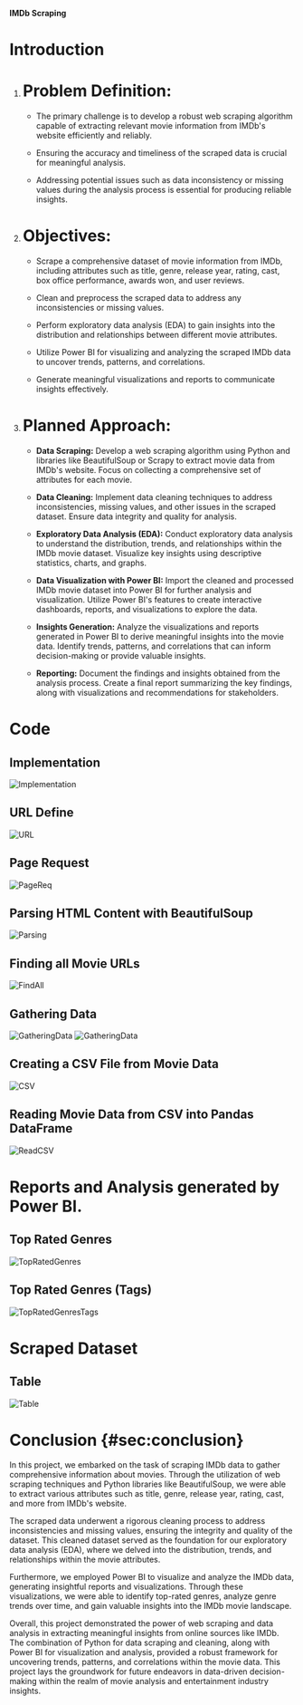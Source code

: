 **IMDb Scraping**

# Introduction

1.  # Problem Definition:

    -   The primary challenge is to develop a robust web scraping
        algorithm capable of extracting relevant movie information from
        IMDb's website efficiently and reliably.

    -   Ensuring the accuracy and timeliness of the scraped data is
        crucial for meaningful analysis.

    -   Addressing potential issues such as data inconsistency or
        missing values during the analysis process is essential for
        producing reliable insights.

2.  # Objectives:

    -   Scrape a comprehensive dataset of movie information from IMDb,
        including attributes such as title, genre, release year, rating,
        cast, box office performance, awards won, and user reviews.

    -   Clean and preprocess the scraped data to address any
        inconsistencies or missing values.

    -   Perform exploratory data analysis (EDA) to gain insights into
        the distribution and relationships between different movie
        attributes.

    -   Utilize Power BI for visualizing and analyzing the scraped IMDb
        data to uncover trends, patterns, and correlations.

    -   Generate meaningful visualizations and reports to communicate
        insights effectively.

3.  # Planned Approach: 

    -   **Data Scraping:** Develop a web scraping algorithm using Python
        and libraries like BeautifulSoup or Scrapy to extract movie data
        from IMDb's website. Focus on collecting a comprehensive set of
        attributes for each movie.

    -   **Data Cleaning:** Implement data cleaning techniques to address
        inconsistencies, missing values, and other issues in the scraped
        dataset. Ensure data integrity and quality for analysis.

    -   **Exploratory Data Analysis (EDA):** Conduct exploratory data
        analysis to understand the distribution, trends, and
        relationships within the IMDb movie dataset. Visualize key
        insights using descriptive statistics, charts, and graphs.

    -   **Data Visualization with Power BI:** Import the cleaned and
        processed IMDb movie dataset into Power BI for further analysis
        and visualization. Utilize Power BI's features to create
        interactive dashboards, reports, and visualizations to explore
        the data.

    -   **Insights Generation:** Analyze the visualizations and reports
        generated in Power BI to derive meaningful insights into the
        movie data. Identify trends, patterns, and correlations that can
        inform decision-making or provide valuable insights.

    -   **Reporting:** Document the findings and insights obtained from
        the analysis process. Create a final report summarizing the key
        findings, along with visualizations and recommendations for
        stakeholders.

# Code

## Implementation

![Implementation](https://openai.com/favicon.ico)


## URL Define

![URL](https://openai.com/favicon.ico)


## Page Request

![PageReq](https://openai.com/favicon.ico)


## Parsing HTML Content with BeautifulSoup

![Parsing](https://openai.com/favicon.ico)


## Finding all Movie URLs 

![FindAll](https://openai.com/favicon.ico)


## Gathering Data

![GatheringData](https://openai.com/favicon.ico)
![GatheringData](https://openai.com/favicon.ico)


## Creating a CSV File from Movie Data 

![CSV](https://openai.com/favicon.ico)


## Reading Movie Data from CSV into Pandas DataFrame

![ReadCSV](https://openai.com/favicon.ico)


# Reports and Analysis generated by Power BI.

## Top Rated Genres

![TopRatedGenres](https://openai.com/favicon.ico)


## Top Rated Genres (Tags)

![TopRatedGenresTags](https://openai.com/favicon.ico)


# Scraped Dataset

## Table

![Table](https://openai.com/favicon.ico)


# Conclusion {#sec:conclusion}

In this project, we embarked on the task of scraping IMDb data to gather
comprehensive information about movies. Through the utilization of web
scraping techniques and Python libraries like BeautifulSoup, we were
able to extract various attributes such as title, genre, release year,
rating, cast, and more from IMDb's website.

The scraped data underwent a rigorous cleaning process to address
inconsistencies and missing values, ensuring the integrity and quality
of the dataset. This cleaned dataset served as the foundation for our
exploratory data analysis (EDA), where we delved into the distribution,
trends, and relationships within the movie attributes.

Furthermore, we employed Power BI to visualize and analyze the IMDb
data, generating insightful reports and visualizations. Through these
visualizations, we were able to identify top-rated genres, analyze genre
trends over time, and gain valuable insights into the IMDb movie
landscape.

Overall, this project demonstrated the power of web scraping and data
analysis in extracting meaningful insights from online sources like
IMDb. The combination of Python for data scraping and cleaning, along
with Power BI for visualization and analysis, provided a robust
framework for uncovering trends, patterns, and correlations within the
movie data. This project lays the groundwork for future endeavors in
data-driven decision-making within the realm of movie analysis and
entertainment industry insights.
